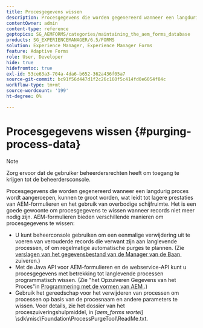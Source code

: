```yaml
---
title: Procesgegevens wissen
description: Procesgegevens die worden gegenereerd wanneer een langdurig proces wordt aangeroepen, kunnen te groot worden, wat leidt tot lagere prestaties van AEM-formulieren en het gebruik van overbodige schijfruimte. Zie hoe u procesgegevens kunt wissen.
contentOwner: admin
content-type: reference
geptopics: SG_AEMFORMS/categories/maintaining_the_aem_forms_database
products: SG_EXPERIENCEMANAGER/6.5/FORMS
solution: Experience Manager, Experience Manager Forms
feature: Adaptive Forms
role: User, Developer
hide: true
hidefromtoc: true
exl-id: 53ce63a3-704a-4da6-b652-362a436f05a7
source-git-commit: bc91f56d447d1f2c26c160f5c414fd0e6054f84c
workflow-type: tm+mt
source-wordcount: '199'
ht-degree: 0%

---
```


# Procesgegevens wissen {#purging-process-data}

>[!NOTE]
> 
> Zorg ervoor dat de gebruiker beheerdersrechten heeft om toegang te krijgen tot de beheerdersconsole.

Procesgegevens die worden gegenereerd wanneer een langdurig proces wordt aangeroepen, kunnen te groot worden, wat leidt tot lagere prestaties van AEM-formulieren en het gebruik van overbodige schijfruimte. Het is een goede gewoonte om procesgegevens te wissen wanneer records niet meer nodig zijn. AEM-formulieren bieden verschillende manieren om procesgegevens te wissen:

* U kunt beheerconsole gebruiken om een eenmalige verwijdering uit te voeren van verouderde records die verwant zijn aan langlevende processen, of om regelmatige automatische purges te plannen. (Zie [&#x200B; verslagen van het gegevensbestand van de Manager van de Baan &#x200B;](/help/forms/using/admin-help/purge-records-job-manager-database.md#purge-records-from-the-job-manager-database) zuiveren.)
* Met de Java API voor AEM-formulieren en de webservice-API kunt u procesgegevens met betrekking tot langlevende processen programmatisch wissen. (Zie &quot;het Opzuiveren Gegevens van het Proces&quot;in [&#x200B; Programmering met de vormen van AEM &#x200B;](https://www.adobe.com/go/learn_aemforms_programming_63).)
* Gebruik het gereedschap voor het verwijderen van processen om processen op basis van de procesnaam en andere parameters te wissen. Voor details, zie het dossier van het proceszuiveringshulpmiddel, in *[aem_forms wortel]* \sdk\misc\Foundation\ProcessPurgeTool\ReadMe.txt.
